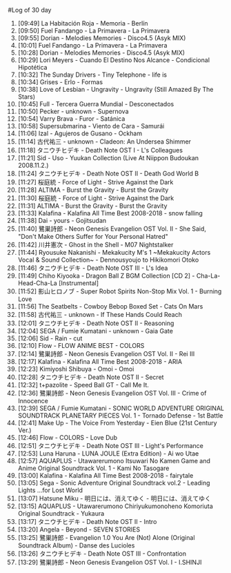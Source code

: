 #Log of 30 day

1. [09:49] La Habitación Roja - Memoria - Berlín
1. [09:50] Fuel Fandango - La Primavera - La Primavera
1. [09:55] Dorian - Melodies Memories - Disco4.5 (Asyk MIX)
1. [10:01] Fuel Fandango - La Primavera - La Primavera
1. [10:28] Dorian - Melodies Memories - Disco4.5 (Asyk MIX)
1. [10:29] Lori Meyers - Cuando El Destino Nos Alcance - Condicional Hipotética
1. [10:32] The Sunday Drivers - Tiny Telephone - life is
1. [10:34] Grises - Erlo - Formas
1. [10:38] Love of Lesbian - Ungravity - Ungravity (Still Amazed By The Stars)
1. [10:45] Full - Tercera Guerra Mundial - Desconectados
1. [10:50] Pecker - unknown - Supernova
1. [10:54] Varry Brava - Furor - Satánica
1. [10:58] Supersubmarina - Viento de Cara - Samurái
1. [11:06] Izal - Agujeros de Gusano - Ockham
1. [11:14] 古代祐三 - unknown - Cladeon: An Undersea Shimmer
1. [11:18] タニウチヒデキ - Death Note OST I - L's Colleagues
1. [11:21] Sid - Uso - Yuukan Collection (Live At Niippon Budoukan 2008.11.2.)
1. [11:24] タニウチヒデキ - Death Note OST II - Death God World B
1. [11:27] 桜庭統 - Force of Light - Strive Against the Dark
1. [11:28] ALTIMA - Burst the Gravity - Burst the Gravity
1. [11:30] 桜庭統 - Force of Light - Strive Against the Dark
1. [11:31] ALTIMA - Burst the Gravity - Burst the Gravity
1. [11:33] Kalafina - Kalafina All Time Best 2008-2018 - snow falling
1. [11:38] Dai - yours - Gojitsudan
1. [11:40] 鷺巣詩郎 - Neon Genesis Evangelion OST Vol. II - She Said, "Don't Make Others Suffer for Your Personal Hatred"
1. [11:42] 川井憲次 - Ghost in the Shell - M07 Nightstalker
1. [11:44] Ryousuke Nakanishi - Mekakucity M's 1 ~Mekakucity Actors Vocal & Sound Collection~ - Dennousyoujo to Hikikomori Otoko
1. [11:46] タニウチヒデキ - Death Note OST III - L's Idea
1. [11:49] Chiho Kiyooka - Dragon Ball Z BGM Collection [CD 2] - Cha-La-Head-Cha-La [Instrumental]
1. [11:52] 影山ヒロノブ - Super Robot Spirits Non-Stop Mix Vol. 1 - Burning Love
1. [11:56] The Seatbelts - Cowboy Bebop Boxed Set - Cats On Mars
1. [11:58] 古代祐三 - unknown - If These Hands Could Reach
1. [12:01] タニウチヒデキ - Death Note OST II - Reasoning
1. [12:04] SEGA / Fumie Kumatani - unknown - Gaia Gate
1. [12:06] Sid - Rain - cut
1. [12:10] Flow - FLOW ANIME BEST - COLORS
1. [12:14] 鷺巣詩郎 - Neon Genesis Evangelion OST Vol. II - Rei III
1. [12:17] Kalafina - Kalafina All Time Best 2008-2018 - ARIA
1. [12:23] Kimiyoshi Shibuya - Omoi - Omoi
1. [12:28] タニウチヒデキ - Death Note OST II - Secret
1. [12:32] t+pazolite - Speed Ball GT - Call Me It.
1. [12:36] 鷺巣詩郎 - Neon Genesis Evangelion OST Vol. III - Crime of Innocence
1. [12:39] SEGA / Fumie Kumatani - SONIC WORLD ADVENTURE ORIGINAL SOUNDTRACK PLANETARY PIECES Vol. 1 - Tornado Defense - 1st Battle
1. [12:41] Make Up - The Voice From Yesterday - Eien Blue (21st Century Ver.)
1. [12:46] Flow - COLORS - Love Dub
1. [12:51] タニウチヒデキ - Death Note OST III - Light's Performance
1. [12:53] Luna Haruna - LUNA JOULE (Extra Edition) - Ai wo Utae
1. [12:57] AQUAPLUS - Utawarerumono Itsuwari No Kamen Game and Anime Original Soundtrack Vol. 1 - Kami No Tasogare
1. [13:00] Kalafina - Kalafina All Time Best 2008-2018 - fairytale
1. [13:05] Sega - Sonic Adventure Original Soundtrack vol.2 - Leading Lights ...for Lost World
1. [13:07] Hatsune Miku - 明日には、消えてゆく - 明日には、消えてゆく
1. [13:15] AQUAPLUS - Utawarerumono Chiriyukumonoheno Komoriuta Original Soundtrack - Yukaura
1. [13:17] タニウチヒデキ - Death Note OST II - Intro
1. [13:20] Angela - Beyond - SEVEN STORIES
1. [13:25] 鷺巣詩郎 - Evangelion 1.0 You Are (Not) Alone (Original Soundtrack Album) - Danse des Lucioles
1. [13:26] タニウチヒデキ - Death Note OST III - Confrontation
1. [13:29] 鷺巣詩郎 - Neon Genesis Evangelion OST Vol. I - I.SHINJI
